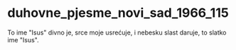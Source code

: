 # duhovne_pjesme_novi_sad_1966_115
To ime "Isus" divno je, srce moje usrećuje, i nebesku slast daruje, to slatko ime "Isus".